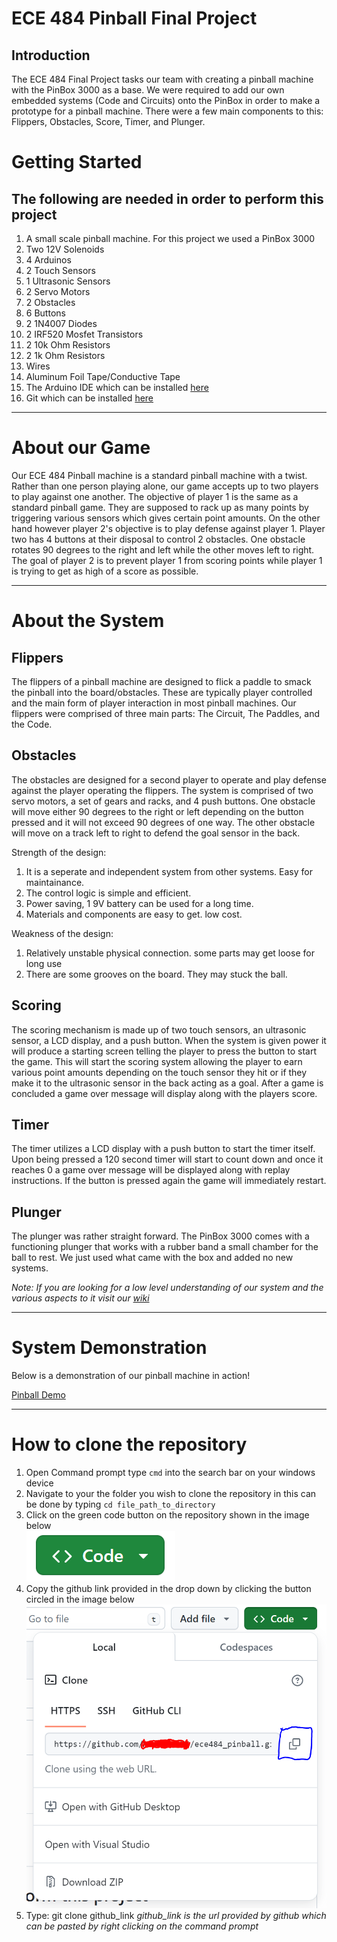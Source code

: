 # ECE 484 Pinball Final Project

## Introduction
The ECE 484 Final Project tasks our team with creating a pinball machine with the PinBox 3000 as a base. We were required to add our own embedded systems (Code and Circuits) onto the PinBox in order to make a prototype for a pinball machine. There were a few main components to this: Flippers, Obstacles, Score, Timer, and Plunger.

# Getting Started
## The following are needed in order to perform this project
1. A small scale pinball machine. For this project we used a PinBox 3000
2. Two 12V Solenoids
3. 4 Arduinos
4. 2 Touch Sensors
5. 1 Ultrasonic Sensors
6. 2 Servo Motors
7. 2 Obstacles
8. 6 Buttons
9. 2 1N4007 Diodes
10. 2 IRF520 Mosfet Transistors
11. 2 10k Ohm Resistors
12. 2 1k Ohm Resistors
13. Wires
14. Aluminum Foil Tape/Conductive Tape
15. The Arduino IDE which can be installed [here](https://www.arduino.cc/en/software)
16. Git which can be installed [here](https://git-scm.com/downloads)

---
# About our Game
Our ECE 484 Pinball machine is a standard pinball machine with a twist. Rather than one person playing alone, our game accepts up to two players to play against one another. The objective of player 1 is the same as a standard pinball game. They are supposed to rack up as many points by triggering various sensors which gives certain point amounts. On the other hand however player 2's objective is to play defense against player 1. Player two has 4 buttons at their disposal to control 2 obstacles. One obstacle rotates 90 degrees to the right and left while the other moves left to right. The goal of player 2 is to prevent player 1 from scoring points while player 1 is trying to get as high of a score as possible.

---
# About the System
## Flippers
The flippers of a pinball machine are designed to flick a paddle to smack the pinball into the board/obstacles. These are typically player controlled and the main form of player interaction in most pinball machines. Our flippers were comprised of three main parts: The Circuit, The Paddles, and the Code.

## Obstacles
The obstacles are designed for a second player to operate and play defense against the player operating the flippers. The system is comprised of two servo motors, a set of gears and racks, and 4 push buttons. One obstacle will move either 90 degrees to the right or left depending on the button pressed and it will not exceed 90 degrees of one way. The other obstacle will move on a track left to right to defend the goal sensor in the back. 

Strength of the design:
1. It is a seperate and independent system from other systems. Easy for maintainance.
2. The control logic is simple and efficient.
3. Power saving, 1 9V battery can be used for a long time.
4. Materials and components are easy to get. low cost.

Weakness of the design:
1. Relatively unstable physical connection. some parts may get loose for long use
2. There are some grooves on the board. They may stuck the ball.

## Scoring
The scoring mechanism is made up of two touch sensors, an ultrasonic sensor, a LCD display, and a push button. When the system is given power it will produce a starting screen telling the player to press the button to start the game. This will start the scoring system allowing the player to earn various point amounts depending on the touch sensor they hit or if they make it to the ultrasonic sensor in the back acting as a goal. After a game is concluded a game over message will display along with the players score. 

## Timer
The timer utilizes a LCD display with a push button to start the timer itself. Upon being pressed a 120 second timer will start to count down and once it reaches 0 a game over message will be displayed along with replay instructions. If the button is pressed again the game will immediately restart.

## Plunger
The plunger was rather straight forward. The PinBox 3000 comes with a functioning plunger that works with a rubber band a small chamber for the ball to rest. We just used what came with the box and added no new systems.

*Note: If you are looking for a low level understanding of our system and the various aspects to it visit our [wiki](https://github.com/MOconnorUS/ece484_pinball/wiki)*

---
# System Demonstration
Below is a demonstration of our pinball machine in action!

[Pinball Demo](https://github.com/MOconnorUS/ece484_pinball/tree/main/assets/videos/484_pinball_demo.mp4)

---

# How to clone the repository
1. Open Command prompt type `cmd` into the search bar on your windows device
2. Navigate to your the folder you wish to clone the repository in this can be done by typing `cd file_path_to_directory`
3. Click on the green code button on the repository shown in the image below  
![Green Code Button](/assets/images/code_button.PNG "Green Code Button")
4. Copy the github link provided in the drop down by clicking the button circled in the image below  
![Copy Clone URL](/assets/images/copy_clone.PNG "Copy Clone URL")
5. Type: git clone github_link *github_link is the url provided by github which can be pasted by right clicking on the command prompt*
